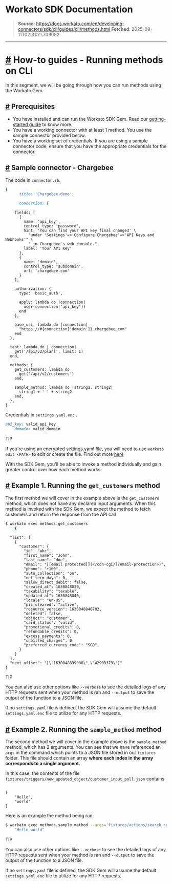 # Workato SDK Documentation

> **Source**: https://docs.workato.com/en/developing-connectors/sdk/cli/guides/cli/methods.html
> **Fetched**: 2025-09-11T02:31:21.709082

---

# [#](<#how-to-guides-running-methods-on-cli>) How-to guides - Running methods on CLI

In this segment, we will be going through how you can run methods using the Workato Gem.

## [#](<#prerequisites>) Prerequisites

  * You have installed and can run the Workato SDK Gem. Read our [getting-started guide](</developing-connectors/sdk/cli/guides/getting-started.html>) to know more.
  * You have a working connector with at least 1 method. You use the sample connector provided below.
  * You have a working set of credentials. If you are using a sample connector code, ensure that you have the appropriate credentials for the connector.

## [#](<#sample-connector-chargebee>) Sample connector - Chargebee

The code in `connector.rb`.
```ruby
{
      title: 'Chargebee-demo',

      connection: {
```
        fields: [
          {
            name: 'api_key',
            control_type: 'password',
            hint: 'You can find your API key final change3' \
              "under 'Settings'=>'Configure Chargebee'=>'API Keys and Webhooks'" \
              " in Chargebee's web console.",
            label: 'Your API Key'
          },
          {
            name: 'domain',
            control_type: 'subdomain',
            url: 'chargebee.com'
          }
        ],

        authorization: {
          type: 'basic_auth',  

          apply: lambda do |connection|
            user(connection['api_key'])
          end
        },

        base_uri: lambda do |connection|
          "https://#{connection['domain']}.chargebee.com"
        end
      },

      test: lambda do |_connection|
        get('/api/v2/plans', limit: 1)
      end,

      methods: {
        get_customers: lambda do
          get('/api/v2/customers')
        end,

        sample_method: lambda do |string1, string2|
          string1 + ' ' + string2
        end,
      },
    }



Credentials in `settings.yaml.enc` .
```ruby
api_key: valid_api_key
    domain: valid_domain


```

TIP

If you're using an encrypted settings.yaml file, you will need to use `workato edit <PATH>` to edit or create the file. Find out more [here](</developing-connectors/sdk/cli/reference/cli-commands#workato-edit>)

With the SDK Gem, you'll be able to invoke a method individually and gain greater control over how each method works.

## [#](<#example-1-running-the-get-customers-method>) Example 1. Running the `get_customers` method

The first method we will cover in the example above is the `get_customers` method, which does not have any declared input arguments. When this method is invoked with the SDK Gem, we expect the method to fetch customers and return the response from the API call
```bash
$ workato exec methods.get_customers
    {
```
      "list": [
        {
          "customer": {
            "id": "abc",
            "first_name": "John",
            "last_name": "doe",
            "email": "[[email protected]](</cdn-cgi/l/email-protection>)",
            "phone": "+100",
            "auto_collection": "on",
            "net_term_days": 0,
            "allow_direct_debit": false,
            "created_at": 1630848839,
            "taxability": "taxable",
            "updated_at": 1630848840,
            "locale": "en-US",
            "pii_cleared": "active",
            "resource_version": 1630848840782,
            "deleted": false,
            "object": "customer",
            "card_status": "valid",
            "promotional_credits": 0,
            "refundable_credits": 0,
            "excess_payments": 0,
            "unbilled_charges": 0,
            "preferred_currency_code": "SGD",
          }
        }
      ],
      "next_offset": "[\"1630848839000\",\"42903379\"]"
    }



TIP

You can also use other options like `--verbose` to see the detailed logs of any HTTP requests sent when your method is ran and `--output` to save the output of the function to a JSON file.

If no `settings.yaml` file is defined, the SDK Gem will assume the default `settings.yaml.enc` file to utilize for any HTTP requests.

## [#](<#example-2-running-the-sample-method-method>) Example 2. Running the `sample_method` method

The second method we will cover in the example above is the `sample_method` method, which has 2 arguments. You can see that we have referenced an `args` in the command which points to a JSON file stored in our `fixtures` folder. This file should contain an array **where each index in the array corresponds to a single argument.**

In this case, the contents of the file `fixtures/triggers/new_updated_object/customer_input_poll.json` contains
```ruby

```
    [
        "Hello",
        "world"
    ]



Here is an example the method being run:
```bash
$ workato exec methods.sample_method --args='fixtures/actions/search_customers/customer_config.json' 
    "Hello world"


```

TIP

You can also use other options like `--verbose` to see the detailed logs of any HTTP requests sent when your method is ran and `--output` to save the output of the function to a JSON file.

If no `settings.yaml` file is defined, the SDK Gem will assume the default `settings.yaml.enc` file to utilize for any HTTP requests.
